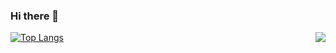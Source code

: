 ### Hi there 👋

<!--
**FallenGodCoder/FallenGodCoder** is a ✨ _special_ ✨ repository because its `README.md` (this file) appears on your GitHub profile.

Here are some ideas to get you started:

- 🔭 I’m currently working on ...
- 🌱 I’m currently learning ...
- 👯 I’m looking to collaborate on ...
- 🤔 I’m looking for help with ...
- 💬 Ask me about ...
- 📫 How to reach me: ...
- 😄 Pronouns: ...
- ⚡ Fun fact: ...
-->
<img align="right" src="https://github-readme-stats.vercel.app/api?username=FallenGodCoder&show_icons=true&icon_color=CE1D2D&text_color=718096&bg_color=ffffff&hide_title=true" />

[![Top Langs](https://github-readme-stats.vercel.app/api/top-langs/?username=FallenGodCoder&layout=compact)](https://github.com/FallenGodCoder)
